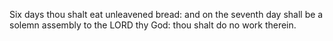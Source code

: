 Six days thou shalt eat unleavened bread: and on the seventh day shall be a solemn assembly to the LORD thy God: thou shalt do no work therein.

